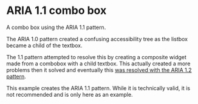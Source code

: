 # ARIA 1.1 combo box

A combo box using the ARIA 1.1 pattern.

The ARIA 1.0 pattern created a confusing accessibility tree as the listbox became a child of the textbox.

The 1.1 pattern attempted to resolve this by creating a composite widget made from a combobox with a child textbox.
This actually created a more problems then it solved and eventually this [was resolved with the ARIA 1.2 pattern][1].

This example creates the ARIA 1.1 pattern.  While it is technically valid, it is not recommended and is only here as an example.

[1]: https://github.com/w3c/aria/wiki/Resolving-ARIA-1.1-Combobox-Issues
